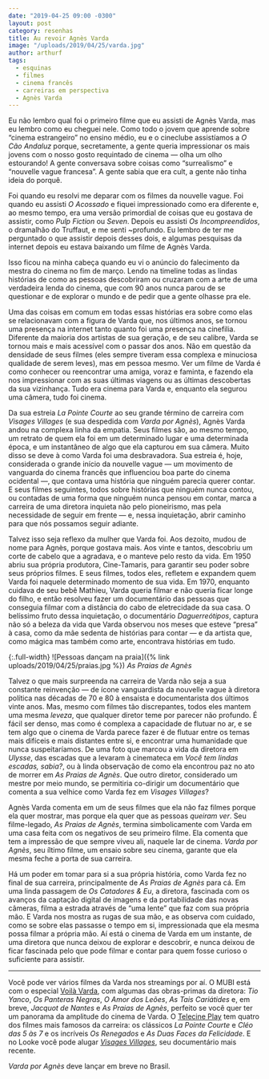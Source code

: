 ```yaml
---
date: "2019-04-25 09:00 -0300"
layout: post
category: resenhas
title: Au revoir Agnès Varda
image: "/uploads/2019/04/25/varda.jpg"
author: arthurf
tags:
  - esquinas
  - filmes
  - cinema francês
  - carreiras em perspectiva
  - Agnès Varda
---
```


Eu não lembro qual foi o primeiro filme que eu assisti de Agnès Varda, mas eu lembro como eu cheguei nele. Como todo o jovem que aprende sobre “cinema estrangeiro” no ensino médio, eu e o cineclube assistíamos a _O Cão Andaluz_ porque, secretamente, a gente queria impressionar os mais jovens com o nosso gosto requintado de cinema — olha um olho estourando! A gente conversava sobre coisas como “surrealismo” e “nouvelle vague francesa”. A gente sabia que era cult, a gente não tinha ideia do porquê.

Foi quando eu resolvi me deparar com os filmes da nouvelle vague. Foi quando eu assisti _O Acossado_ e fiquei impressionado como era diferente e, ao mesmo tempo, era uma versão primordial de coisas que eu gostava de assistir, como _Pulp Fiction_ ou _Seven_. Depois eu assisti _Os Incompreendidos_, o dramalhão do Truffaut, e me senti ~profundo. Eu lembro de ter me perguntado o que assistir depois desses dois, e algumas pesquisas da internet depois eu estava baixando um filme de Agnès Varda.

Isso ficou na minha cabeça quando eu vi o anúncio do falecimento da mestra do cinema no fim de março. Lendo na timeline todas as lindas histórias de como as pessoas descobriram ou cruzaram com a arte de uma verdadeira lenda do cinema, que com 90 anos nunca parou de se questionar e de explorar o mundo e de pedir que a gente olhasse pra ele.

Uma das coisas em comum em todas essas histórias era sobre como elas se relacionavam com a figura de Varda que, nos últimos anos, se tornou uma presença na internet tanto quanto foi uma presença na cinefilia. Diferente da maioria dos artistas de sua geração, e de seu calibre, Varda se tornou mais e mais acessível com o passar dos anos. Não em questão da densidade de seus filmes (eles sempre tiveram essa complexa e minuciosa qualidade de serem leves), mas em pessoa mesmo. Ver um filme de Varda é como conhecer ou reencontrar uma amiga, voraz e faminta, e fazendo ela nos impressionar com as suas últimas viagens ou as últimas descobertas da sua vizinhança. Tudo era cinema para Varda e, enquanto ela segurou uma câmera, tudo foi cinema.

Da sua estreia _La Pointe Courte_ ao seu grande término de carreira com _Visages Villages_ (e sua despedida com _Varda por Agnès_), Agnès Varda andou na complexa linha da empatia. Seus filmes são, ao mesmo tempo, um retrato de quem ela foi em um determinado lugar e uma determinada época, e um instantâneo de algo que ela capturou em sua câmera. Muito disso se deve à como Varda foi uma desbravadora. Sua estreia é, hoje, considerada o grande início da nouvelle vague — um movimento de vanguarda do cinema francês que influenciou boa parte do cinema ocidental —, que contava uma história que ninguém parecia querer contar. E seus filmes seguintes, todos sobre histórias que ninguém nunca contou, ou contadas de uma forma que ninguém nunca pensou em contar, marca a carreira de uma diretora inquieta não pelo pioneirismo, mas pela necessidade de seguir em frente — e, nessa inquietação, abrir caminho para que nós possamos seguir adiante.

Talvez isso seja reflexo da mulher que Varda foi. Aos dezoito, mudou de nome para Agnès, porque gostava mais. Aos vinte e tantos, descobriu um corte de cabelo que a agradava, e o manteve pelo resto da vida. Em 1950 abriu sua própria produtora, Cine-Tamaris, para garantir seu poder sobre seus próprios filmes. E seus filmes, todos eles, refletem e expandem quem Varda foi naquele determinado momento de sua vida. Em 1970, enquanto cuidava de seu bebê Mathieu, Varda queria filmar e não queria ficar longe do filho, e então resolveu fazer um documentário das pessoas que conseguia filmar com a distância do cabo de eletrecidade da sua casa. O belíssimo fruto dessa inquietação, o documentário _Daguerreótipos_, captura não só a beleza da vida que Varda observou nos meses que esteve “presa” à casa, como da mãe sedenta de histórias para contar — e da artista que, como mágica mas também como arte, encontrava histórias em tudo.

{:.full-width}
![Pessoas dançam na praia]({% link uploads/2019/04/25/praias.jpg %})
_As Praias de Agnès_

Talvez o que mais surpreenda na carreira de Varda não seja a sua constante reinvenção — de ícone vanguardista da nouvelle vague à diretora política nas décadas de 70 e 80 à ensaísta e documentarista dos últimos vinte anos. Mas, mesmo com filmes tão discrepantes, todos eles mantem uma mesma _leveza_, que qualquer diretor teme por parecer não profundo. É fácil ser denso, mas como é complexa a capacidade de flutuar no ar, e se tem algo que o cinema de Varda parece fazer é de flutuar entre os temas mais difíceis e mais distantes entre si, e encontrar uma humanidade que nunca suspeitaríamos. De uma foto que marcou a vida da diretora em _Ulysse_, das escadas que a levaram à cinemateca em _Você tem lindas escadas, sabia?_, ou à linda observação de como ela encontrou paz no ato de morrer em _As Praias de Agnès_. Que outro diretor, considerado um mestre por meio mundo, se permitiria co-dirigir um documentário que comenta a sua velhice como Varda fez em _Visages Villages_?

Agnès Varda comenta em um de seus filmes que ela não faz filmes porque ela quer mostrar, mas porque ela quer que as pessoas _queiram ver_. Seu filme-legado, _As Praias de Agnès_, termina simbolicamente com Varda em uma casa feita com os negativos de seu primeiro filme. Ela comenta que tem a impressão de que sempre viveu ali, naquele lar de cinema. _Varda por Agnès_, seu íltimo filme, um ensaio sobre seu cinema, garante que ela mesma feche a porta de sua carreira.

Há um poder em tomar para si a sua própria história, como Varda fez no final de sua carreira, principalmente de _As Praias de Agnès_ para cá. Em uma linda passagem de _Os Catadores & Eu_, a diretora, fascinada com os avanços da captação digital de imagens e da portabilidade das novas câmeras, filma a estrada através de “uma lente” que faz com sua própria mão. E Varda nos mostra as rugas de sua mão, e as observa com cuidado, como se sobre elas passasse o tempo em si, impressionada que ela mesma possa filmar a própria mão. Aí está o cinema de Varda em um instante, de uma diretora que nunca deixou de explorar e descobrir, e nunca deixou de ficar fascinada pelo que pode filmar e contar para quem fosse curioso o suficiente para assistir.

---

Você pode ver vários filmes da Varda nos streamings por aí. O MUBI está com o especial [Voilà Varda](https://mubi.com/pt/specials/voila-varda), com algumas das obras-primas da diretora: _Tio Yanco_, _Os Panteras Negras_, _O Amor dos Leões_, _As Tais Cariátides_ e, em breve, _Jacquot de Nantes_ e _As Praias de Agnès_, perfeito se você quer ter um panorama da amplitude do cinema de Varda. O [Telecine Play](https://www.telecineplay.com.br/name/Agnès_Varda) tem quatro dos filmes mais famosos da carreira: os clássicos _La Pointe Courte_ e _Cléo das 5 às 7_ e os incríveis _Os Renegados_ e _As Duas Faces da Felicidade_. E no Looke você pode alugar _[Visages Villages](https://www.looke.com.br/searchbyperson/Agnes%20Varda)_, seu documentário mais recente.

_Varda por Agnès_ deve lançar em breve no Brasil.
